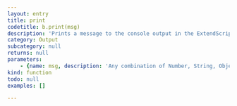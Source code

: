 ```yaml
---
layout: entry
title: print
codetitle: b.print(msg)
description: 'Prints a message to the console output in the ExtendScript editor, but unlike b.println() it doesn''t return the carriage to a new line at the end.'
category: Output
subcategory: null
returns: null
parameters:
    - {name: msg, description: 'Any combination of Number, String, Object, Boolean, Array to print.', optional: false, type: [Any]}
kind: function
todo: null
examples: []

---
```

